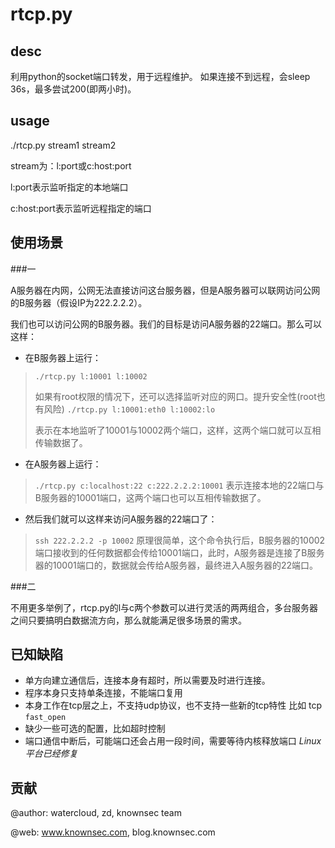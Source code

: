 rtcp.py
=======

desc
----

利用python的socket端口转发，用于远程维护。
如果连接不到远程，会sleep 36s，最多尝试200(即两小时)。

usage
-----

./rtcp.py stream1 stream2

stream为：l:port或c:host:port

l:port表示监听指定的本地端口

c:host:port表示监听远程指定的端口


使用场景
--------

###一

A服务器在内网，公网无法直接访问这台服务器，但是A服务器可以联网访问公网的B服务器（假设IP为222.2.2.2）。

我们也可以访问公网的B服务器。我们的目标是访问A服务器的22端口。那么可以这样：

+ 在B服务器上运行：

> `./rtcp.py l:10001 l:10002`
>
> 如果有root权限的情况下，还可以选择监听对应的网口。提升安全性(root也有风险)
> `./rtcp.py l:10001:eth0 l:10002:lo`
>
>表示在本地监听了10001与10002两个端口，这样，这两个端口就可以互相传输数据了。

+ 在A服务器上运行：

> `./rtcp.py c:localhost:22 c:222.2.2.2:10001`
> 表示连接本地的22端口与B服务器的10001端口，这两个端口也可以互相传输数据了。

+  然后我们就可以这样来访问A服务器的22端口了：

> `ssh 222.2.2.2 -p 10002`
> 原理很简单，这个命令执行后，B服务器的10002端口接收到的任何数据都会传给10001端口，此时，A服务器是连接了B服务器的10001端口的，数据就会传给A服务器，最终进入A服务器的22端口。

###二

不用更多举例了，rtcp.py的l与c两个参数可以进行灵活的两两组合，多台服务器之间只要搞明白数据流方向，那么就能满足很多场景的需求。

已知缺陷
--------

+ 单方向建立通信后，连接本身有超时，所以需要及时进行连接。
+ 程序本身只支持单条连接，不能端口复用
+ 本身工作在tcp层之上，不支持udp协议，也不支持一些新的tcp特性 比如 tcp `fast_open`
+ 缺少一些可选的配置，比如超时控制
+ 端口通信中断后，可能端口还会占用一段时间，需要等待内核释放端口 *Linux平台已经修复*


贡献
----

@author: watercloud, zd, knownsec team

@web: www.knownsec.com, blog.knownsec.com
